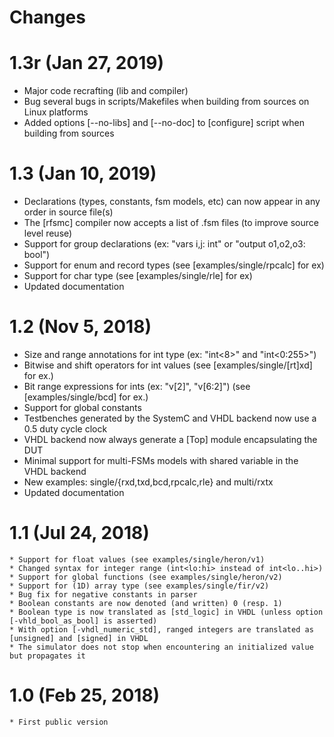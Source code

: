 # Changes

# 1.3r (Jan 27, 2019)
* Major code recrafting (lib and compiler)
* Bug several bugs in scripts/Makefiles when building from sources on Linux platforms
* Added options [--no-libs] and [--no-doc] to [configure] script when building from sources

# 1.3 (Jan 10, 2019)
* Declarations (types, constants, fsm models, etc) can now appear in any order in source file(s)
* The [rfsmc] compiler now accepts a list of .fsm files (to improve source level reuse)
* Support for group declarations (ex: "vars i,j: int" or "output o1,o2,o3: bool")
* Support for enum and record types (see [examples/single/rpcalc] for ex)
* Support for char type (see [examples/single/rle] for ex)
* Updated documentation

# 1.2 (Nov 5, 2018)
* Size and range annotations for int type (ex: "int<8>" and "int<0:255>")
* Bitwise and shift operators for int values (see [examples/single/[rt]xd] for ex.)
* Bit range expressions for ints (ex: "v[2]", "v[6:2]") (see [examples/single/bcd] for ex.)
* Support for global constants 
* Testbenches generated by the SystemC and VHDL backend now use a 0.5 duty cycle clock
* VHDL backend now always generate a [Top] module encapsulating the DUT
* Minimal support for multi-FSMs models with shared variable in the VHDL backend
* New examples: single/{rxd,txd,bcd,rpcalc,rle} and multi/rxtx
* Updated documentation

# 1.1 (Jul 24, 2018)
    * Support for float values (see examples/single/heron/v1)
    * Changed syntax for integer range (int<lo:hi> instead of int<lo..hi>)
    * Support for global functions (see examples/single/heron/v2)
    * Support for (1D) array type (see examples/single/fir/v2)
    * Bug fix for negative constants in parser
    * Boolean constants are now denoted (and written) 0 (resp. 1) 
    * Boolean type is now translated as [std_logic] in VHDL (unless option [-vhld_bool_as_bool] is asserted)
    * With option [-vhdl_numeric_std], ranged integers are translated as [unsigned] and [signed] in VHDL 
    * The simulator does not stop when encountering an initialized value but propagates it

# 1.0 (Feb 25, 2018)
    * First public version
